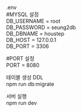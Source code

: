 .env<br>
#MYSQL 설정<br>
DB_USERNAME = root<br>
DB_PASSWORD = seung2db<br>
DB_DBNAME = houstep<br>
DB_HOST = 127.0.0.1<br>
DB_PORT = 3306<br>

#PORT 설정<br>
PORT = 8080

테이블 생성 DDL<br>
npm run db:migrate

서버 실행<br>
npm run dev

